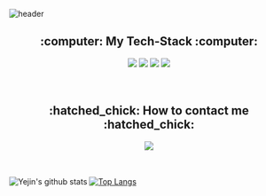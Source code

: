 ![header](https://capsule-render.vercel.app/api?type=waving&color=timeGradient&height=200&section=header&text=Welcome%20to%20my%20Github👋&fontSize=60)

<h2 align=center>:computer: My Tech-Stack :computer:</h2>
<div align=center>
  <img src="https://img.shields.io/badge/Python-3766AB?logo=Python&logoColor=white"/>
  <img src="https://img.shields.io/badge/-Jupyter%20Notebook-%23F37626?logo=Jupyter&logoColor=white"/>
  <img src="https://img.shields.io/badge/-react-%2361DAFB?logo=React&logoColor=white"/>
  <img src="https://img.shields.io/badge/-Bootstrap-%237952B3?logo=Bootstrap&logoColor=white"/>      
</div>
<br>
<br>
<h2 align=center>:hatched_chick: How to contact me :hatched_chick:</h2>
<div align=center>
  <img src="https://img.shields.io/badge/-Mail-%23EA4335?logo=Gmail&logoColor=white"/>      
</div>
<br>
<br>

![Yejin's github stats](https://github-readme-stats.vercel.app/api?username=Yejin-Ha&show_icons=true)
[![Top Langs](https://github-readme-stats.vercel.app/api/top-langs/?username=Yejin-Ha&hide_border=True)](https://github.com/anuraghazra/github-readme-stats)

